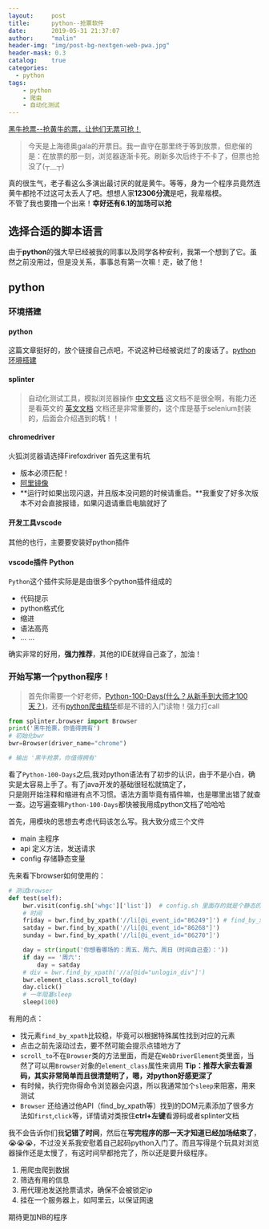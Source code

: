```yaml
---
layout:     post
title:      python--抢票软件
date:       2019-05-31 21:37:07
author:     "malin"
header-img: "img/post-bg-nextgen-web-pwa.jpg"
header-mask: 0.3
catalog:    true
categories:
  - python
tags:
    - python
    - 爬虫
    - 自动化测试
---
```


[黑牛抢票--抢黄牛的票，让他们无票可抢！](https://github.com/qq240814476/BlackCow)

> 今天是上海德奥gala的开票日。我一直守在那里终于等到放票，但悲催的是：在放票的那一刻，浏览器逐渐卡死。刷新多次后终于不卡了，但票也抢没了(┬＿┬)

真的很生气，老子看这么多演出最讨厌的就是黄牛。等等，身为一个程序员竟然连黄牛都抢不过这可太丢人了吧。想想人家**12306分流**是吧，我辈楷模。<br/>
不管了我也要撸一个出来！**幸好还有6.1的加场可以抢**<br/>

<!--more-->
## 选择合适的脚本语言
由于**python**的强大早已经被我的同事以及同学各种安利，我第一个想到了它。虽然之前没用过，但是没关系，事事总有第一次嘛！走，破了他！

## python

### 环境搭建
#### python
这篇文章挺好的，放个链接自己点吧，不说这种已经被说烂了的废话了。[python环境搭建](https://www.runoob.com/python3/python3-install.html)

#### splinter
> 自动化测试工具，模拟浏览器操作
[中文文档](https://splinter-docs-zh-cn.readthedocs.io/zh/latest/install.html)
这文档不是很全啊，有能力还是看英文的
[英文文档](https://splinter.readthedocs.io/en/latest/)
文档还是非常重要的，这个库是基于selenium封装的，后面会介绍遇到的**坑**！！

#### chromedriver
火狐浏览器请选择Firefoxdriver
首先这里有坑
- 版本必须匹配！
- [阿里镜像](https://npm.taobao.org/mirrors/chromedriver/)
- **运行时如果出现闪退，并且版本没问题的时候请重启。**我重安了好多次版本不对会直接报错，如果闪退请重启电脑就好了

#### 开发工具vscode
其他的也行，主要要安装好python插件

#### vscode插件 Python
<code>Python</code>这个插件实际是是由很多个python插件组成的
- 代码提示
- python格式化
- 缩进
- 语法高亮
- ... ...

确实非常的好用，**强力推荐**，其他的IDE就得自己查了，加油！

### 开始写第一个python程序！

> 首先你需要一个好老师，[Python-100-Days(什么？从新手到大师才100天？)](https://github.com/qq240814476/Python-100-Days)，还有[python爬虫精华](https://github.com/qq240814476/PythonSpiderNotes)都是不错的入门读物！强力打call

```python
from splinter.browser import Browser
print('黑牛抢票，你值得拥有')
# 初始化bwr
bwr=Browser(driver_name="chrome")

# 输出 '黑牛抢票，你值得拥有'
```

看了<code>Python-100-Days</code>之后,我对python语法有了初步的认识，由于不是小白，确实是太容易上手了。有了java开发的基础很轻松就搞定了，<br/>
只是刚开始注释和缩进有点不习惯。语法方面毕竟有插件嘛，也是哪里出错了就查一查。边写遍查嘛<code>Python-100-Days</code>都快被我用成python文档了哈哈哈

首先，用模块的思想去考虑代码该怎么写。我大致分成三个文件
- main 主程序
- api 定义方法，发送请求
- config 存储静态变量

先来看下browser如何使用的：

```python
# 测试browser
def test(self): 
    bwr.visit(config.sh['whgc']['list'])  # config.sh 里面存的就是个静态的链接，bwr.visit(url)会调用指定浏览器并打开url页面
    # 时间
    friday = bwr.find_by_xpath('//li[@i_event_id="86249"]') # find_by_xpath
    satday = bwr.find_by_xpath('//li[@i_event_id="86268"]')
    sunday = bwr.find_by_xpath('//li[@i_event_id="86270"]')

    day = str(input('你想看哪场的：周五、周六、周日（时间自己查）：'))
    if day == '周六':
        day = satday
    # div = bwr.find_by_xpath('//a[@id="unlogin_div"]')
    bwr.element_class.scroll_to(day)
    day.click()
    # 一年阻塞sleep
    sleep(100)
```

有用的点：
- 找元素<code>find_by_xpath</code>比较稳，毕竟可以根据特殊属性找到对应的元素
- 点击之前先滚动过去，要不然可能会提示点错地方了
- <code>scroll_to</code>不在<code>Browser</code>类的方法里面，而是在<code>WebDriverElement</code>类里面，当然了可以用<code>Browser</code>对象的<code>element_class</code>属性来调用    **Tip：推荐大家去看源码，其实非常简单而且很清楚明了，嗯，对python好感更深了**
- 有时候，执行完你得命令浏览器会闪退，所以我通常加个<code>sleep</code>来阻塞，用来测试
- <code>Browser</code> 还给通过他API（find_by_xpath等）找到的DOM元素添加了很多方法如<code>first</code>,<code>click</code>等，详情请对类按住**ctrl+左键**看源码或者splinter文档

我不会告诉你们我**记错了时间**，然后在**写完程序的那一天才知道已经加场结束了**，😭😭😭，不过没关系我安慰着自己起码python入门了。而且写得是个玩具对浏览器操作还是太慢了，有这时间早都抢完了，所以还是要升级程序。

1. 用爬虫爬到数据
2. 筛选有用的信息
3. 用代理池发送抢票请求，确保不会被锁定ip
4. 挂在一个服务器上，如阿里云，以保证网速

期待更加NB的程序
